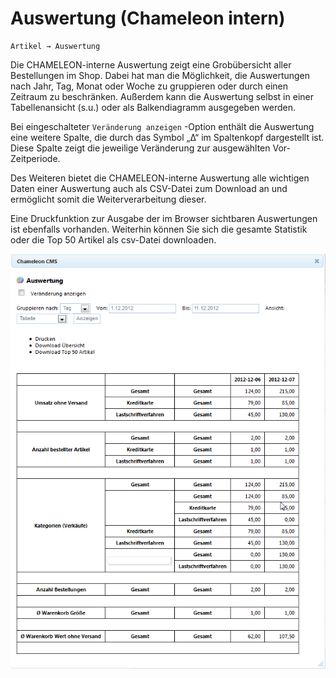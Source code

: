 # Auswertung \(Chameleon intern\)

```text
Artikel → Auswertung
```

Die CHAMELEON-interne Auswertung zeigt eine Grobübersicht aller Bestellungen im Shop. Dabei hat man die Möglichkeit, die Auswertungen nach Jahr, Tag, Monat oder Woche zu gruppieren oder durch einen Zeitraum zu beschränken. Außerdem kann die Auswertung selbst in einer Tabellenansicht \(s.u.\) oder als Balkendiagramm ausgegeben werden.

Bei eingeschalteter `Veränderung anzeigen` -Option enthält die Auswertung eine weitere Spalte, die durch das Symbol „Δ“ im Spaltenkopf dargestellt ist. Diese Spalte zeigt die jeweilige Veränderung zur ausgewählten Vor-Zeitperiode.

Des Weiteren bietet die CHAMELEON-interne Auswertung alle wichtigen Daten einer Auswertung auch als CSV-Datei zum Download an und ermöglicht somit die Weiterverarbeitung dieser.

Eine Druckfunktion zur Ausgabe der im Browser sichtbaren Auswertungen ist ebenfalls vorhanden. Weiterhin können Sie sich die gesamte Statistik oder die Top 50 Artikel als csv-Datei downloaden.

![](../../.gitbook/assets/auswertung.png)

